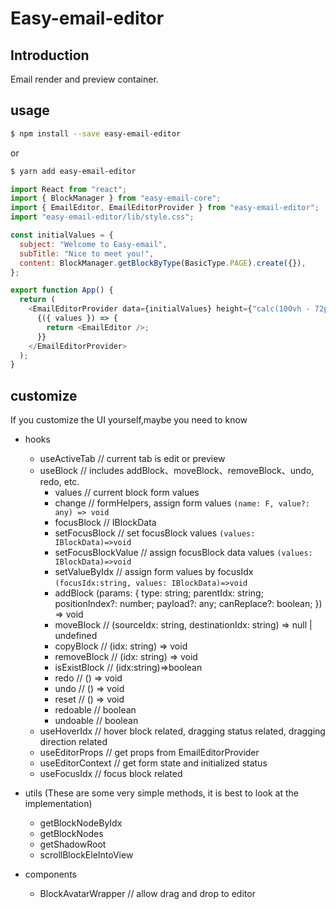 # Easy-email-editor

## Introduction

Email render and preview container.

## usage

```sh
$ npm install --save easy-email-editor
```

or

```sh
$ yarn add easy-email-editor
```

```js
import React from "react";
import { BlockManager } from "easy-email-core";
import { EmailEditor, EmailEditorProvider } from "easy-email-editor";
import "easy-email-editor/lib/style.css";

const initialValues = {
  subject: "Welcome to Easy-email",
  subTitle: "Nice to meet you!",
  content: BlockManager.getBlockByType(BasicType.PAGE).create({}),
};

export function App() {
  return (
    <EmailEditorProvider data={initialValues} height={"calc(100vh - 72px)"}>
      {({ values }) => {
        return <EmailEditor />;
      }}
    </EmailEditorProvider>
  );
}
```

## customize

If you customize the UI yourself,maybe you need to know

- hooks

  - useActiveTab // current tab is edit or preview
  - useBlock // includes addBlock、moveBlock、removeBlock、undo, redo, etc.
    - values // current block form values 
    - change // formHelpers, assign form values ```(name: F, value?: any) => void```
    - focusBlock // IBlockData
    - setFocusBlock // set focusBlock values ```(values: IBlockData)=>void```
    - setFocusBlockValue // assign focusBlock data values ```(values: IBlockData)=>void```
    - setValueByIdx // assign form values by focusIdx ```(focusIdx:string, values: IBlockData)=>void```
    - addBlock  (params: {
          type: string;
          parentIdx: string;
          positionIndex?: number;
          payload?: any;
          canReplace?: boolean;
        }) => void
    - moveBlock // (sourceIdx: string, destinationIdx: string) => null | undefined
    - copyBlock // (idx: string) => void
    - removeBlock // (idx: string) => void
    - isExistBlock // (idx:string)=>boolean
    - redo // () => void
    - undo // () => void
    - reset // () => void
    - redoable // boolean
    - undoable // boolean
  - useHoverIdx // hover block related, dragging status related, dragging direction related
  - useEditorProps // get props from EmailEditorProvider
  - useEditorContext // get form state and initialized status
  - useFocusIdx // focus block related

- utils (These are some very simple methods, it is best to look at the implementation)

  - getBlockNodeByIdx
  - getBlockNodes
  - getShadowRoot
  - scrollBlockEleIntoView

- components
  - BlockAvatarWrapper // allow drag and drop to editor
